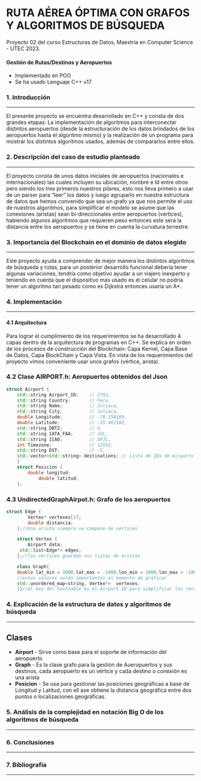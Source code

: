 # RUTA AÉREA ÓPTIMA CON GRAFOS Y ALGORITMOS DE BÚSQUEDA

Proyecto 02 del curso Estructuras de Datos, Maestría en Computer Science - UTEC 2023.

#### Gestión de Rutas/Destinos y Aeropuertos

- Implementado en POO
- Se ha usado Lenguaje C++ v17


### 1. Introducción
------------
El presente proyecto se encuentra desarrollado en C++ y consta de dos grandes etapas: La implementación de algoritmos para interconectar distintos aeropuertos (desde la estructuración de los datos brindados de los aeropuertos hasta el algoritmo mismo) y la realización de un programa para mostrar los distintos algoritmos usados, además de compararlos entre ellos.


### 2. Descripción del caso de estudio planteado
------------
El proyecto consta de unos datos iniciales de aeropuertos (nacionales e internacionales) las cuales incluyen su ubicación, nombre e Id entre otros pero siendo los tres primeros nuestros pilares, esto nos lleva primero a usar de un parser para “leer” los datos y luego agruparlo en nuestra estructura de datos que hemos convenido que sea un grafo ya que nos permite el uso de nuestros algoritmos, para simplificar el modelo se asume que las conexiones (aristas) sean bi-direccionales entre aeropuertos (vertices), habiendo algunos algoritmos que requieren peso entonces este será la distancia entre los aeropuertos y se tiene en cuenta la curvatura terrestre.


### 3. Importancia del Blockchain en el dominio de datos elegido
------------
Este proyecto ayuda a comprender de mejor manera los distintos algoritmos de búsqueda y rutas, para un posterior desarrollo funcional debería tener algunas variaciones, tendría como objetivo ayudar a un viajero inexperto y teniendo en cuenta que el dispositivo más usado es el celular no podría tener un algoritmo tan pesado como es Dijkstra entonces usaría un A*.

### 4. Implementación
------------

#### 4.1 Arquitectura
Para lograr el cumplimiento de los requerimientos se ha desarrollado 4 capas dentro de la arquitectura de programas en C++.
Se explica en orden de los procesos de construcción del Blockchain: Capa Kernel, Capa Base de Datos, Capa BlockChain y Capa Vista.
En vista de los requerimientos del proyecto vimos conveniente usar unos grafos (vértice, arista).

### 4.2 Clase AIRPORT.h: Aeropuertos obtenidos del Json

```cpp
struct Airport {
  	std::string Airport_ID;    // 2792,
 	std::string Country;       // Peru,
  	std::string Name;          // Juliaca,  
  	std::string City;          // Juliaca,  
  	double Longitude;          // -70.158169,
  	double Latitude;           // -15.467103,
  	std::string DBTZ;          // U,
  	std::string IATA_FAA;      // JUL,
  	std::string ICAO;          // SPJL,
  	int Timezone;              // 12552,
  	std::string DST;           // -5,
  	std::vector<std::string> destinations; // Lista de IDs de Airports
	}
	struct Posicion {
		double longitud;
    		double latitud;
	};
```

### 4.3 UndirectedGraphAirpot.h: Grafo de los aeropuertos

```cpp
struct Edge {
    	Vertex* vertexes[2];
    	double distancia;
	};//Una arista siempre se compone de vertices

	struct Vertex {
    	Airport data;
   	 std::list<Edge*> edges;
	};//los vertices guardan sus listas de aristas

	class Graph{
	double lat_min = 1000,lat_max = -1000,lon_min = 1000,lon_max = -1000;
	//estos valores serán importantes al momento de graficar
	std::unordered_map<string, Vertex*>  vertexes;
	}}//el key del hashtable es el Airport ID para simplificar los recorridos
```


### 4. Explicación de la estructura de datos y algoritmos de búsqueda
------------

## Clases

- **Airport** - Sirve como base para el soporte de información del aeropuerto
- **Graph** - Es la clase grafo para la gestión de Aueropuertos y sus destinos, cada aeropuerto es un vértice y cada destino o conexión es una arista
- **Posicion** - Se usa para gestionar las posiciones geográficas a base de Longitud y Latitud, con ell ase obtiene la distancia geográfica entre dos puntos o localizaciones geográficas.


### 5. Análisis de la complejidad en notación Big O de los algoritmos de búsqueda
------------


### 6. Conclusiones
------------


### 7. Bibliografía
------------
